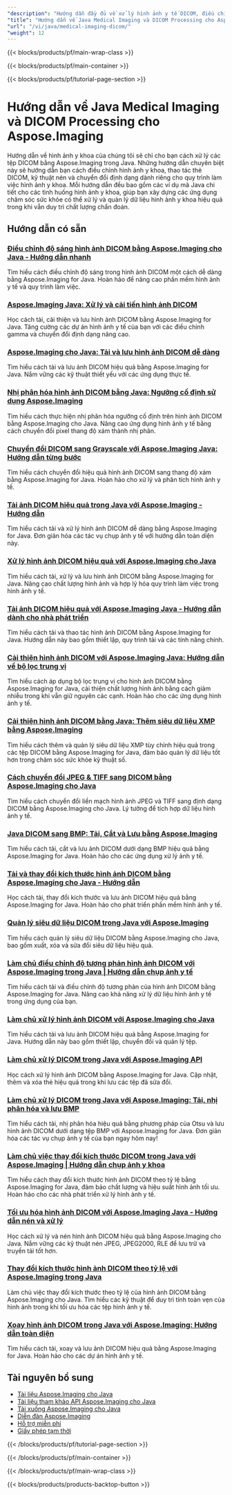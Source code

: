 ```yaml
---
"description": "Hướng dẫn đầy đủ về xử lý hình ảnh y tế DICOM, điều chỉnh và các hoạt động chụp ảnh y tế chuyên biệt bằng Aspose.Imaging cho Java."
"title": "Hướng dẫn về Java Medical Imaging và DICOM Processing cho Aspose.Imaging"
"url": "/vi/java/medical-imaging-dicom/"
"weight": 12
---
```


{{< blocks/products/pf/main-wrap-class >}}

{{< blocks/products/pf/main-container >}}

{{< blocks/products/pf/tutorial-page-section >}}
# Hướng dẫn về Java Medical Imaging và DICOM Processing cho Aspose.Imaging

Hướng dẫn về hình ảnh y khoa của chúng tôi sẽ chỉ cho bạn cách xử lý các tệp DICOM bằng Aspose.Imaging trong Java. Những hướng dẫn chuyên biệt này sẽ hướng dẫn bạn cách điều chỉnh hình ảnh y khoa, thao tác thẻ DICOM, kỹ thuật nén và chuyển đổi định dạng dành riêng cho quy trình làm việc hình ảnh y khoa. Mỗi hướng dẫn đều bao gồm các ví dụ mã Java chi tiết cho các tình huống hình ảnh y khoa, giúp bạn xây dựng các ứng dụng chăm sóc sức khỏe có thể xử lý và quản lý dữ liệu hình ảnh y khoa hiệu quả trong khi vẫn duy trì chất lượng chẩn đoán.

## Hướng dẫn có sẵn

### [Điều chỉnh độ sáng hình ảnh DICOM bằng Aspose.Imaging cho Java - Hướng dẫn nhanh](./adjust-dicom-brightness-aspose-imaging-java/)
Tìm hiểu cách điều chỉnh độ sáng trong hình ảnh DICOM một cách dễ dàng bằng Aspose.Imaging for Java. Hoàn hảo để nâng cao phần mềm hình ảnh y tế và quy trình làm việc.

### [Aspose.Imaging Java: Xử lý và cải tiến hình ảnh DICOM](./aspose-imaging-java-load-enhance-dicom-images/)
Học cách tải, cải thiện và lưu hình ảnh DICOM bằng Aspose.Imaging for Java. Tăng cường các dự án hình ảnh y tế của bạn với các điều chỉnh gamma và chuyển đổi định dạng nâng cao.

### [Aspose.Imaging cho Java: Tải và lưu hình ảnh DICOM dễ dàng](./aspose-imaging-java-load-save-dicom-images/)
Tìm hiểu cách tải và lưu ảnh DICOM hiệu quả bằng Aspose.Imaging for Java. Nắm vững các kỹ thuật thiết yếu với các ứng dụng thực tế.

### [Nhị phân hóa hình ảnh DICOM bằng Java: Ngưỡng cố định sử dụng Aspose.Imaging](./binarize-dicom-images-fixed-threshold-java-aspose-imaging/)
Tìm hiểu cách thực hiện nhị phân hóa ngưỡng cố định trên hình ảnh DICOM bằng Aspose.Imaging cho Java. Nâng cao ứng dụng hình ảnh y tế bằng cách chuyển đổi pixel thang độ xám thành nhị phân.

### [Chuyển đổi DICOM sang Grayscale với Aspose.Imaging Java: Hướng dẫn từng bước](./dicom-to-grayscale-aspose-imaging-java/)
Tìm hiểu cách chuyển đổi hiệu quả hình ảnh DICOM sang thang độ xám bằng Aspose.Imaging for Java. Hoàn hảo cho xử lý và phân tích hình ảnh y tế.

### [Tải ảnh DICOM hiệu quả trong Java với Aspose.Imaging - Hướng dẫn](./master-dicom-image-loading-aspose-imaging-java/)
Tìm hiểu cách tải và xử lý hình ảnh DICOM dễ dàng bằng Aspose.Imaging for Java. Đơn giản hóa các tác vụ chụp ảnh y tế với hướng dẫn toàn diện này.

### [Xử lý hình ảnh DICOM hiệu quả với Aspose.Imaging cho Java](./master-dicom-processing-aspose-imaging-java/)
Tìm hiểu cách tải, xử lý và lưu hình ảnh DICOM bằng Aspose.Imaging for Java. Nâng cao chất lượng hình ảnh và hợp lý hóa quy trình làm việc trong hình ảnh y tế.

### [Tải ảnh DICOM hiệu quả với Aspose.Imaging Java - Hướng dẫn dành cho nhà phát triển](./load-dicom-images-aspose-imaging-java/)
Tìm hiểu cách tải và thao tác hình ảnh DICOM bằng Aspose.Imaging for Java. Hướng dẫn này bao gồm thiết lập, quy trình tải và các tính năng chính.

### [Cải thiện hình ảnh DICOM với Aspose.Imaging Java: Hướng dẫn về bộ lọc trung vị](./apply-median-filter-dicom-images-aspose-imaging-java/)
Tìm hiểu cách áp dụng bộ lọc trung vị cho hình ảnh DICOM bằng Aspose.Imaging for Java, cải thiện chất lượng hình ảnh bằng cách giảm nhiễu trong khi vẫn giữ nguyên các cạnh. Hoàn hảo cho các ứng dụng hình ảnh y tế.

### [Cải thiện hình ảnh DICOM bằng Java: Thêm siêu dữ liệu XMP bằng Aspose.Imaging](./java-dicom-xmp-metadata-aspose-imaging/)
Tìm hiểu cách thêm và quản lý siêu dữ liệu XMP tùy chỉnh hiệu quả trong các tệp DICOM bằng Aspose.Imaging for Java, đảm bảo quản lý dữ liệu tốt hơn trong chăm sóc sức khỏe kỹ thuật số.

### [Cách chuyển đổi JPEG & TIFF sang DICOM bằng Aspose.Imaging cho Java](./convert-jpeg-tiff-to-dicom-aspose-imaging-java/)
Tìm hiểu cách chuyển đổi liền mạch hình ảnh JPEG và TIFF sang định dạng DICOM bằng Aspose.Imaging cho Java. Lý tưởng để tích hợp dữ liệu hình ảnh y tế.

### [Java DICOM sang BMP: Tải, Cắt và Lưu bằng Aspose.Imaging](./java-dicom-crop-save-bmp-aspose-imaging/)
Tìm hiểu cách tải, cắt và lưu ảnh DICOM dưới dạng BMP hiệu quả bằng Aspose.Imaging for Java. Hoàn hảo cho các ứng dụng xử lý ảnh y tế.

### [Tải và thay đổi kích thước hình ảnh DICOM bằng Aspose.Imaging cho Java - Hướng dẫn](./load-resize-dicom-aspose-imaging-java/)
Học cách tải, thay đổi kích thước và lưu ảnh DICOM hiệu quả bằng Aspose.Imaging for Java. Hoàn hảo cho phát triển phần mềm hình ảnh y tế.

### [Quản lý siêu dữ liệu DICOM trong Java với Aspose.Imaging](./manage-dicom-metadata-aspose-imaging-java/)
Tìm hiểu cách quản lý siêu dữ liệu DICOM bằng Aspose.Imaging cho Java, bao gồm xuất, xóa và sửa đổi siêu dữ liệu hiệu quả.

### [Làm chủ điều chỉnh độ tương phản hình ảnh DICOM với Aspose.Imaging trong Java | Hướng dẫn chụp ảnh y tế](./load-adjust-dicom-image-contrast-aspose-imaging-java/)
Tìm hiểu cách tải và điều chỉnh độ tương phản của hình ảnh DICOM bằng Aspose.Imaging for Java. Nâng cao khả năng xử lý dữ liệu hình ảnh y tế trong ứng dụng của bạn.

### [Làm chủ xử lý hình ảnh DICOM với Aspose.Imaging cho Java](./loading-saving-dicom-images-aspose-imaging-java/)
Tìm hiểu cách tải và lưu ảnh DICOM hiệu quả bằng Aspose.Imaging for Java. Hướng dẫn này bao gồm thiết lập, chuyển đổi và quản lý tệp.

### [Làm chủ xử lý DICOM trong Java với Aspose.Imaging API](./master-dicom-image-processing-aspose-imaging-java/)
Học cách xử lý hình ảnh DICOM bằng Aspose.Imaging for Java. Cập nhật, thêm và xóa thẻ hiệu quả trong khi lưu các tệp đã sửa đổi.

### [Làm chủ xử lý DICOM trong Java với Aspose.Imaging: Tải, nhị phân hóa và lưu BMP](./loading-processing-dicom-aspose-imaging-java/)
Tìm hiểu cách tải, nhị phân hóa hiệu quả bằng phương pháp của Otsu và lưu hình ảnh DICOM dưới dạng tệp BMP với Aspose.Imaging for Java. Đơn giản hóa các tác vụ chụp ảnh y tế của bạn ngay hôm nay!

### [Làm chủ việc thay đổi kích thước DICOM trong Java với Aspose.Imaging | Hướng dẫn chụp ảnh y khoa](./master-dicom-resizing-aspose-imaging-java/)
Tìm hiểu cách thay đổi kích thước hình ảnh DICOM theo tỷ lệ bằng Aspose.Imaging for Java, đảm bảo chất lượng và hiệu suất hình ảnh tối ưu. Hoàn hảo cho các nhà phát triển xử lý hình ảnh y tế.

### [Tối ưu hóa hình ảnh DICOM với Aspose.Imaging Java - Hướng dẫn nén và xử lý](./dicom-image-processing-aspose-imaging-java/)
Học cách xử lý và nén hình ảnh DICOM hiệu quả bằng Aspose.Imaging cho Java. Nắm vững các kỹ thuật nén JPEG, JPEG2000, RLE để lưu trữ và truyền tải tốt hơn.

### [Thay đổi kích thước hình ảnh DICOM theo tỷ lệ với Aspose.Imaging trong Java](./proportional-dicom-image-resizing-aspose-imaging-java/)
Làm chủ việc thay đổi kích thước theo tỷ lệ của hình ảnh DICOM bằng Aspose.Imaging cho Java. Tìm hiểu các kỹ thuật để duy trì tính toàn vẹn của hình ảnh trong khi tối ưu hóa các tệp hình ảnh y tế.

### [Xoay hình ảnh DICOM trong Java với Aspose.Imaging: Hướng dẫn toàn diện](./load-rotate-dicom-images-aspose-imaging-java/)
Tìm hiểu cách tải, xoay và lưu ảnh DICOM hiệu quả bằng Aspose.Imaging for Java. Hoàn hảo cho các dự án hình ảnh y tế.

## Tài nguyên bổ sung

- [Tài liệu Aspose.Imaging cho Java](https://docs.aspose.com/imaging/java/)
- [Tài liệu tham khảo API Aspose.Imaging cho Java](https://reference.aspose.com/imaging/java/)
- [Tải xuống Aspose.Imaging cho Java](https://releases.aspose.com/imaging/java/)
- [Diễn đàn Aspose.Imaging](https://forum.aspose.com/c/imaging)
- [Hỗ trợ miễn phí](https://forum.aspose.com/)
- [Giấy phép tạm thời](https://purchase.aspose.com/temporary-license/)

{{< /blocks/products/pf/tutorial-page-section >}}

{{< /blocks/products/pf/main-container >}}

{{< /blocks/products/pf/main-wrap-class >}}

{{< blocks/products/products-backtop-button >}}